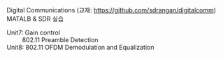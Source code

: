 Digital Communications (교재: https://github.com/sdrangan/digitalcomm) \
MATALB & SDR 실습

Unit7: Gain control \
&nbsp;&nbsp;&nbsp;&nbsp;&nbsp;&nbsp;&nbsp;&nbsp;&nbsp;802.11 Preamble Detection \
Unit8: 802.11 OFDM Demodulation and Equalization
